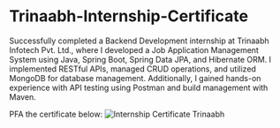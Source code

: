 # Trinaabh-Internship-Certificate

Successfully completed a Backend Development internship at Trinaabh Infotech Pvt. Ltd., where I developed a Job Application Management System using Java, Spring Boot, Spring Data JPA, and Hibernate ORM. I implemented RESTful APIs, managed CRUD operations, and utilized MongoDB for database management. Additionally, I gained hands-on experience with API testing using Postman and build management with Maven.

PFA the certificate below:
![Internship Certificate Trinaabh](https://github.com/user-attachments/assets/81df1fbb-9801-427d-990e-679357310007)
